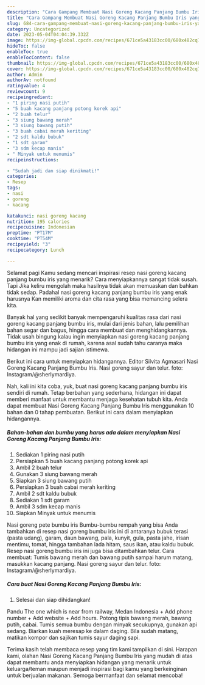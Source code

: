 ```yaml
---
description: "Cara Gampang Membuat Nasi Goreng Kacang Panjang Bumbu Iris yang Lezat Sekali}"
title: "Cara Gampang Membuat Nasi Goreng Kacang Panjang Bumbu Iris yang Lezat Sekali}"
slug: 684-cara-gampang-membuat-nasi-goreng-kacang-panjang-bumbu-iris-yang-lezat-sekali
category: Uncategorized
date: 2023-05-04T04:04:39.332Z
image: https://img-global.cpcdn.com/recipes/671ce5a43183cc00/680x482cq70/nasi-goreng-kacang-panjang-bumbu-iris-foto-resep-utama.jpg
hideToc: false
enableToc: true
enableTocContent: false
thumbnail: https://img-global.cpcdn.com/recipes/671ce5a43183cc00/680x482cq70/nasi-goreng-kacang-panjang-bumbu-iris-foto-resep-utama.jpg
cover: https://img-global.cpcdn.com/recipes/671ce5a43183cc00/680x482cq70/nasi-goreng-kacang-panjang-bumbu-iris-foto-resep-utama.jpg
author: Admin
authorAv: notfound
ratingvalue: 4
reviewcount: 9
recipeingredient:
- "1 piring nasi putih"
- "5 buah kacang panjang potong korek api"
- "2 buah telur"
- "3 siung bawang merah"
- "3 siung bawang putih"
- "3 buah cabai merah keriting"
- "2 sdt kaldu bubuk"
- "1 sdt garam"
- "3 sdm kecap manis"
- " Minyak untuk menumis"
recipeinstructions:

- "Sudah jadi dan siap dinikmati!"
categories:
- Resep
tags:
- nasi
- goreng
- kacang

katakunci: nasi goreng kacang 
nutrition: 195 calories
recipecuisine: Indonesian
preptime: "PT17M"
cooktime: "PT54M"
recipeyield: "3"
recipecategory: Lunch

---
```



Selamat pagi Kamu sedang mencari inspirasi resep nasi goreng kacang panjang bumbu iris yang menarik? Cara menyiapkannya sangat tidak susah. Tapi Jika keliru mengolah maka hasilnya tidak akan memuaskan dan bahkan tidak sedap. Padahal nasi goreng kacang panjang bumbu iris yang enak harusnya Kan memiliki aroma dan cita rasa yang bisa memancing selera kita.


Banyak hal yang sedikit banyak mempengaruhi kualitas rasa dari nasi goreng kacang panjang bumbu iris, mulai dari jenis bahan, lalu pemilihan bahan segar dan bagus, hingga cara membuat dan menghidangkannya. Tidak usah bingung kalau ingin menyiapkan nasi goreng kacang panjang bumbu iris yang enak di rumah, karena asal sudah tahu caranya maka hidangan ini mampu jadi sajian istimewa.

Berikut ini cara untuk menyiapkan hidangannya. Editor Silvita Agmasari Nasi Goreng Kacang Panjang Bumbu Iris. Nasi goreng sayur dan telur. foto: Instagram/@sherlymardiya.


Nah, kali ini kita coba, yuk, buat nasi goreng kacang panjang bumbu iris sendiri di rumah. Tetap berbahan yang sederhana, hidangan ini dapat memberi manfaat untuk membantu menjaga kesehatan tubuh kita. Anda dapat membuat Nasi Goreng Kacang Panjang Bumbu Iris menggunakan 10 bahan dan 0 tahap pembuatan. Berikut ini cara dalam menyiapkan hidangannya.

<!--inarticleads1-->

##### Bahan-bahan dan bumbu yang harus ada dalam menyiapkan Nasi Goreng Kacang Panjang Bumbu Iris:

1. Sediakan 1 piring nasi putih
1. Persiapkan 5 buah kacang panjang potong korek api
1. Ambil 2 buah telur
1. Gunakan 3 siung bawang merah
1. Siapkan 3 siung bawang putih
1. Persiapkan 3 buah cabai merah keriting
1. Ambil 2 sdt kaldu bubuk
1. Sediakan 1 sdt garam
1. Ambil 3 sdm kecap manis
1. Siapkan  Minyak untuk menumis


Nasi goreng pete bumbu iris Bumbu-bumbu rempah yang bisa Anda tambahkan di resep nasi goreng bumbu iris ini di antaranya bubuk terasi (pasta udang), garam, daun bawang, pala, kunyit, gula, pasta jahe, irisan mentimu, tomat, hingga tambahan lada hitam, saus ikan, atau kaldu bubuk. Resep nasi goreng bumbu iris ini juga bisa ditambahkan telur. Cara membuat: Tumis bawang merah dan bawang putih sampai harum matang, masukkan kacang panjang. Nasi goreng sayur dan telur. foto: Instagram/@sherlymardiya. 

<!--inarticleads2-->

##### Cara buat Nasi Goreng Kacang Panjang Bumbu Iris:


1. Selesai dan siap dihidangkan!

Pandu The one which is near from railway, Medan Indonesia + Add phone number + Add website + Add hours. Potong tipis bawang merah, bawang putih, cabai. Tumis semua bumbu dengan minyak secukupnya, gunakan api sedang. Biarkan kuah meresap ke dalam daging. Bila sudah matang, matikan kompor dan sajikan tumis sayur daging sapi. 

Terima kasih telah membaca resep yang tim kami tampilkan di sini. Harapan kami, olahan Nasi Goreng Kacang Panjang Bumbu Iris yang mudah di atas dapat membantu anda menyiapkan hidangan yang menarik untuk keluarga/teman maupun menjadi inspirasi bagi kamu yang berkeinginan untuk berjualan makanan. Semoga bermanfaat dan selamat mencoba!
